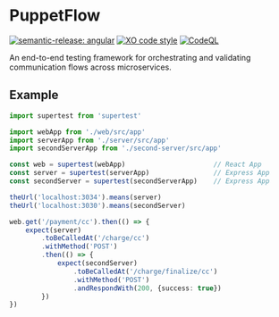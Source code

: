 # PuppetFlow
[![semantic-release: angular](https://img.shields.io/badge/semantic--release-angular-e10079?logo=semantic-release)](https://github.com/semantic-release/semantic-release)
[![XO code style](https://shields.io/badge/code_style-5ed9c7?logo=xo&labelColor=gray)](https://github.com/xojs/xo)
[![CodeQL](https://github.com/tomerh2001/PuppetFlow/actions/workflows/github-code-scanning/codeql/badge.svg)](https://github.com/tomerh2001/PuppetFlow/actions/workflows/github-code-scanning/codeql)

An end-to-end testing framework for orchestrating and validating communication flows across microservices.

## Example
```typescript
import supertest from 'supertest'

import webApp from './web/src/app'
import serverApp from './server/src/app'
import secondServerApp from './second-server/src/app'

const web = supertest(webApp)                      // React App
const server = supertest(serverApp)                // Express App
const secondServer = supertest(secondServerApp)    // Express App

theUrl('localhost:3034').means(server)
theUrl('localhost:3030').means(secondServer)

web.get('/payment/cc').then(() => { 
    expect(server)
        .toBeCalledAt('/charge/cc')
        .withMethod('POST')
        .then(() => {
            expect(secondServer)
                .toBeCalledAt('/charge/finalize/cc')
                .withMethod('POST')
                .andRespondWith(200, {success: true})
        })
})  
```
